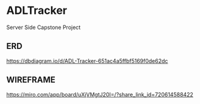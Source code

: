 # ADLTracker
Server Side Capstone Project

## ERD
https://dbdiagram.io/d/ADL-Tracker-651ac4a5ffbf5169f0de62dc

## WIREFRAME
https://miro.com/app/board/uXjVMgtJ20I=/?share_link_id=720614588422
